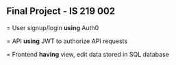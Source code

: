 Final Project - IS 219 002
--------------------------

= User signup/login **using** Auth0

= API **using** JWT to authorize API requests

= Frontend **having** view, edit data stored in SQL database
